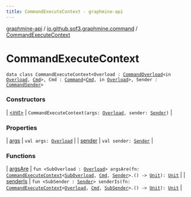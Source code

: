 ```yaml
---
title: CommandExecuteContext - graphmine-api
---
```


[graphmine-api](../../index.html) / [io.github.sof3.graphmine.command](../index.html) / [CommandExecuteContext](./index.html)

# CommandExecuteContext

`data class CommandExecuteContext<Overload : `[`CommandOverload`](../-command-overload/index.html)`<in `[`Overload`](index.html#Overload)`, `[`Cmd`](index.html#Cmd)`>, Cmd : `[`Command`](../-command/index.html)`<`[`Cmd`](index.html#Cmd)`, in `[`Overload`](index.html#Overload)`>, Sender : `[`CommandSender`](../-command-sender.html)`>`

### Constructors

| [&lt;init&gt;](-init-.html) | `CommandExecuteContext(args: `[`Overload`](index.html#Overload)`, sender: `[`Sender`](index.html#Sender)`)` |

### Properties

| [args](args.html) | `val args: `[`Overload`](index.html#Overload) |
| [sender](sender.html) | `val sender: `[`Sender`](index.html#Sender) |

### Functions

| [argsAre](args-are.html) | `fun <SubOverload : `[`Overload`](index.html#Overload)`> argsAre(fn: `[`CommandExecuteContext`](./index.html)`<`[`SubOverload`](args-are.html#SubOverload)`, `[`Cmd`](index.html#Cmd)`, `[`Sender`](index.html#Sender)`>.() -> `[`Unit`](https://kotlinlang.org/api/latest/jvm/stdlib/kotlin/-unit/index.html)`): `[`Unit`](https://kotlinlang.org/api/latest/jvm/stdlib/kotlin/-unit/index.html) |
| [senderIs](sender-is.html) | `fun <SubSender : `[`Sender`](index.html#Sender)`> senderIs(fn: `[`CommandExecuteContext`](./index.html)`<`[`Overload`](index.html#Overload)`, `[`Cmd`](index.html#Cmd)`, `[`SubSender`](sender-is.html#SubSender)`>.() -> `[`Unit`](https://kotlinlang.org/api/latest/jvm/stdlib/kotlin/-unit/index.html)`): `[`Unit`](https://kotlinlang.org/api/latest/jvm/stdlib/kotlin/-unit/index.html) |

